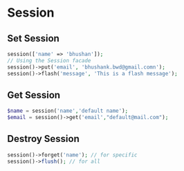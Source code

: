 # Session

## Set Session

```php
session(['name' => 'bhushan']);
// Using the Session facade
session()->put('email', 'bhushank.bwd@gmail.comn');
session()->flash('message', 'This is a flash message');
```

## Get Session

```php
$name = session('name','default name');
$email = session()->get('email',"default@mail.com");
```

## Destroy Session

```php
session()->forget('name'); // for specific
session()->flush(); // for all
```
